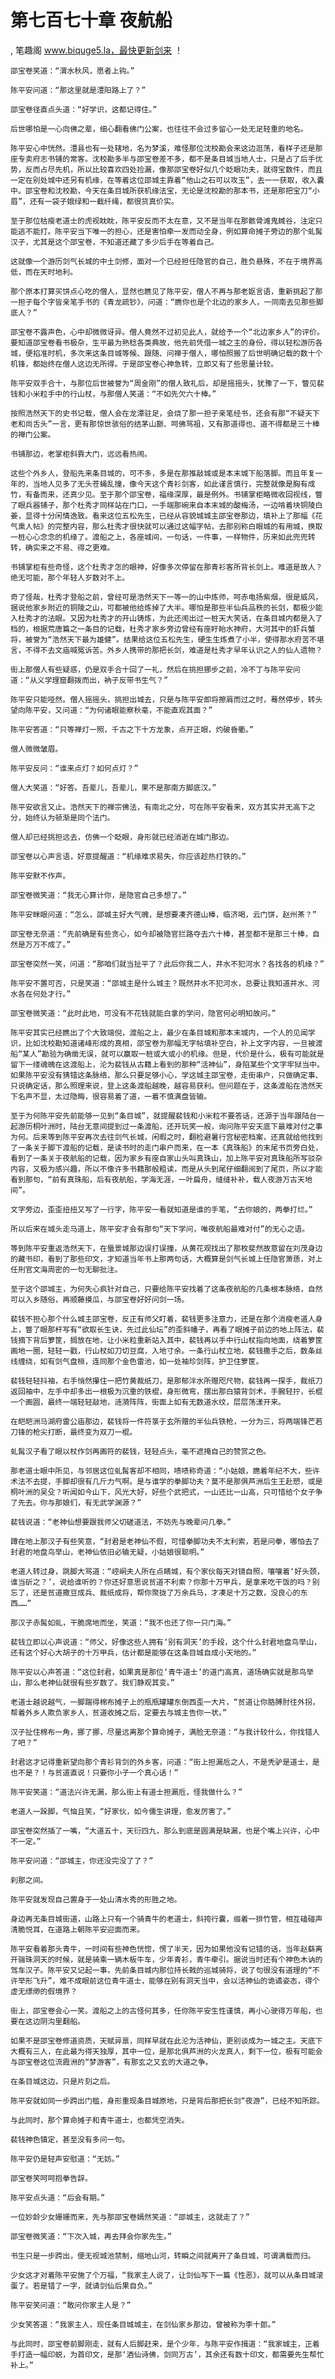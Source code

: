 # 第七百七十章 夜航船
, 笔趣阁 www.biquge5.la，最快更新剑来 ！

    邵宝卷笑道：“渭水秋风，愿者上钩。”

    陈平安问道：“那这里就是澧阳路上了？”

    邵宝卷径直点头道：“好学识，这都记得住。”

    后世哪怕是一心向佛之辈，细心翻看佛门公案，也往往不会过多留心一处无足轻重的地名。

    陈平安心中恍然。澧县也有一处辖地，名为梦溪，难怪那位沈校勘会来这边逛荡，看样子还是那座专卖府志书铺的常客。沈校勘多半与邵宝卷差不多，都不是条目城当地人士，只是占了后手优势，反而占尽先机，所以比较喜欢四处捡漏，像那邵宝卷好似几个眨眼功夫，就得宝数件，而且一定在别处城中还另有机缘，在等着这位邵城主靠着“他山之石可以攻玉”，去一一获取，收入囊中。邵宝卷和沈校勘，今天在条目城所获机缘法宝，无论是沈校勘的那本书，还是那把宝刀“小眉”，还有一袋子娥绿和一截纤绳，都很货真价实。

    至于那位枯瘦老道士的虎视眈眈，陈平安反而不太在意，又不是当年在那骸骨滩鬼蜮谷，注定只能逃不能打。陈平安当下唯一的担心，还是害怕牵一发而动全身，例如算命摊子旁边的那个虬髯汉子，尤其是这个邵宝卷，不知道还藏了多少后手在等着自己。

    这就像一个游历剑气长城的中土剑修，面对一个已经担任隐官的自己，胜负悬殊，不在于境界高低，而在天时地利。

    那个原本打算买饼点心吃的僧人，显然也瞧见了陈平安，僧人不再与那老妪言语，重新挑起了那一担子每个字皆亲笔手书的《青龙疏钞》，问道：“瞧你也是个北边的家乡人，一同南去见那些脚底人？”

    邵宝卷不露声色，心中却微微讶异。僧人竟然不过初见此人，就给予一个“北边家乡人”的评价。要知道邵宝卷看书极杂，生平最为熟稔各类典故，他先前凭借一城之主的身份，得以轻松游历各城，便掐准时机，多次来这条目城等候、跟随、问禅于僧人，哪怕照搬了后世明确记载的数十个机锋，都始终在僧人这边无所得。于是邵宝卷心神急转，立即又有了些思量计较。

    陈平安双手合十，与那位后世被誉为“周金刚”的僧人致礼后，却是摇摇头，犹豫了一下，瞥见裴钱和小米粒手中的行山杖，与那僧人笑道：“不如先欠六十棒。”

    按照浩然天下的史书记载，僧人会在龙潭驻足，会烧了那一担子亲笔经书，还会有那“不疑天下老和尚舌头”一言，更有那惊世骇俗的结茅山巅、呵佛骂祖，又有那道得也、道不得都是三十棒的禅门公案。

    书铺那边，老掌柜斜靠大门，远远看热闹。

    这些个外乡人，登船先来条目城的，可不多，多是在那推敲城或是本末城下船落脚。而且年复一年的，当地人见多了无头苍蝇乱撞，像今天这个青衫剑客，如此谨言慎行，完整就像是胸有成竹，有备而来，还真少见。至于那个邵宝卷，福缘深厚，最是例外。书铺掌柜略微收回视线，瞥了眼兵器铺子，那个杜秀才同样站在门口，一手端那碗来自本末城的酸梅汤，一边啃着块铜陵白姜，显得十分闲情逸致。看来这位五松先生，已经从容貌城城主邵宝卷那边，填补上了那幅《花气熏人帖》的完整内容，那么杜秀才很快就可以通过这幅字帖，去那别称白眼城的有用城，换取一桩心心念念的机缘了。渡船之上，各座城间，一句话，一件事，一样物件，历来如此兜兜转转，确实来之不易、得之更难。

    书铺掌柜有些奇怪，这个杜秀才怎的眼神，好像多次停留在那青衫客所背长剑上。难道是故人？绝无可能，那个年轻人岁数对不上。

    奇了怪哉，杜秀才登船之前，曾经可是浩然天下一等一的山中炼师，呵赤电扬紫烟，很是威风，据说他家乡附近的铜陵之山，可都被他给炼掉了大半。哪怕是那些半仙兵品秩的长剑，都极少能入杜秀才的法眼。又因为杜秀才的开山铸炼，为此还闹出过一桩天大笑话，在条目城内都是入了档的，根据荒唐篇之一条目的记载，杜秀才家乡旁边曾经有座盱眙水神府，大河其中的虾兵蟹将，被誉为“浩然天下最为雄健”。结果给这位五松先生，硬生生炼煮了小半，使得那水府苦不堪言，不得不去文庙喊冤诉苦。外乡人携带的那把长剑，难道是杜秀才早年认识之人的仙人遗物？

    街上那僧人有些疑惑，仍是双手合十回了一礼，然后在挑担挪步之前，冷不丁与陈平安问道：“从义学理窟翻拨而出，衲子反带书生气？”

    陈平安只能哑然。僧人摇摇头，挑担出城去，只是与陈平安即将擦肩而过之时，蓦然停步，转头望向陈平安，又问道：“为何诸眼能察秋毫，不能直观其面？”

    陈平安答道：“只等禅灯一照，千古之下十方龙象，点开正眼，灼破昏衢。”

    僧人微微皱眉。

    陈平安反问：“谁来点灯？如何点灯？”

    僧人大笑道：“好答。吾辈儿，吾辈儿，果不是那南方脚底汉。”

    陈平安欲言又止。浩然天下的禅宗佛法，有南北之分，可在陈平安看来，双方其实并无高下之分，始终认为顿渐是同个法门。

    僧人却已经挑担远去，仿佛一个眨眼，身形就已经消逝在城门那边。

    邵宝卷以心声言语，好意提醒道：“机缘难求易失，你应该趁热打铁的。”

    陈平安默不作声。

    邵宝卷微笑道：“我无心算计你，是隐官自己多想了。”

    陈平安眯眼问道：“怎么，邵城主好大气魄，是想要凑齐德山棒，临济喝，云门饼，赵州茶？”

    邵宝卷无奈道：“先前确是有些贪心，如今却被隐官拦路夺去六十棒，甚至都不是那三十棒，自然是万万不成了。”

    邵宝卷突然一笑，问道：“那咱们就当扯平了？此后你我二人，井水不犯河水？各找各的机缘？”

    陈平安不置可否，只是笑道：“邵城主是什么城主？既然井水不犯河水，总要让我知道井水、河水各在何处才行。”

    邵宝卷微笑道：“此时此地，可没有不花钱就能白拿的学问，隐官何必明知故问。”

    陈平安其实已经瞧出了个大致端倪，渡船之上，最少在条目城和那本末城内，一个人的见闻学识，比如沈校勘知道诸峰形成的真相，邵宝卷为那幅无字帖填补空白，补上文字内容，一旦被渡船“某人”勘验为确凿无误，就可以赢取一桩或大或小的机缘。但是，代价是什么，极有可能就是留下一缕魂魄在这渡船上，沦为裴钱从古籍上看到的那种“活神仙”，身陷某些个文字牢狱当中。如果陈平安没有猜错这条脉络，那么只要足够小心，学这城主邵宝卷，走街串户，只做确定事、只说确定话，那么照理来说，登上这条渡船越晚，越容易获利。但问题在于，这条渡船在浩然天下名声不显，太过隐晦，很容易着了道，一着不慎满盘皆输。

    至于为何陈平安先前能够一见到“条目城”，就提醒裴钱和小米粒不要答话，还源于当年跟陆台一起游历桐叶洲时，陆台无意间提到过一条渡船，还开玩笑一般，询问陈平安天底下最难对付之事为何。后来等到陈平安再次去往剑气长城，闲暇之时，翻检避暑行宫秘密档案，还真就给他找到了一条关于脚下渡船的记载，是读书时的走门串户而来，在一本《真珠船》的末尾书页旁白处，看到了一条关于夜航船的记载，因为家乡有座自家山头叫真珠山，加上陈平安对真珠船所写驳杂内容，又极为感兴趣，所以不像许多书籍那般粗读，而是从头到尾仔细翻阅到了尾页，所以才能看到那句，“前有真珠船，后有夜航船，学海无涯，一叶扁舟，缝缝补补，载人夜游万古天地间”。

    文字旁边，歪歪扭扭又写了一行字，陈平安一看就知道是谁的手笔，“去你娘的，两拳打烂。”

    所以后来在城头走马道上，陈平安才会有那句“天下学问，唯夜航船最难对付”的无心之语。

    等到陈平安重返浩然天下，在蜃景城那边误打误撞，从黄花观找出了那枚斐然故意留在刘茂身边的藏书印，看到了那些印文，才知道当年书上那两句话，大概算是剑气长城上任隐官萧愻，对上任刑官文海周密的一句无聊批注。

    至于这个邵城主，为何失心疯针对自己，只要给陈平安找着了这条夜航船的几条根本脉络，自然可以入乡随俗，再顺藤摸瓜，与邵宝卷好好问剑一场。

    裴钱不担心那个什么城主邵宝卷，反正有师父盯着，裴钱更多注意力，还是在那个消瘦老道人身上，瞥了眼那杆写有“欲取长生诀，先过此仙坛”的歪斜幡子，再看了眼摊子前边的地上阵法，裴钱摘下背后箩筐，搁放在地，让小米粒重新站入其中，裴钱再以手中行山杖指向地面，绕着箩筐画地一圈，轻轻一戳，行山杖如刀切豆腐，入地寸余。一条行山杖立地，裴钱撒手之后，数条丝线缠绕，如有剑气盘桓，连同那个金色雷池，如一处袖珍剑阵，护卫住箩筐。

    裴钱轻轻抖袖，右手悄然攥住一把竹黄裁纸刀，是那郁泮水所赠咫尺物，裴钱再一探手，裁纸刀返回袖中，左手中却多出一根极为沉重的铁棍，身形微弯，摆出那白猿背剑术，手腕轻拧，长棍一个画圆，最终一端轻轻敲地，涟漪阵阵，街面上如有无数道水纹，层层荡漾开来。

    在皑皑洲马湖府雷公庙那边，裴钱将一件符箓于玄所赠的半仙兵铁枪，一分为三，将两端锋芒若刀锋的枪尖打断，最终变为双刀一棍。

    虬髯汉子看了眼以杖作剑再画符的裴钱，轻轻点头，毫不遮掩自己的赞赏之色。

    那老道士眼中所见，与邻居这位虬髯客却不相同，啧啧称奇道：“小姑娘，瞧着年纪不大，些许术法不去提，手脚却很有几斤力气啊。是与谁学的拳脚功夫？莫不是那俱芦洲后生王赴愬，或是桐叶洲的吴殳？听闻如今山下，风光大好，好些个武把式，一山还比一山高，只可惜给个女子争了先去。你与那娘们，有无武学渊源？”

    裴钱说道：“老神仙想要跟我师父切磋道法，不妨先与晚辈问几拳。”

    蹲在地上那汉子有些笑意，“封君是老神仙不假，可惜拳脚功夫不太利索，若是问拳，哪怕去了封君的地盘鸟举山，老神仙依旧必输无疑，小姑娘很聪明。”

    老道人转过身，跳脚大骂道：“崆峒夫人所在点睛城，有个家伙每天对镜自照，嚷嚷着‘好头颈，谁当斫之？’，说给谁听的？你还好意思说贫道不利索？你那十万甲兵，是拿来吃干饭的吗？别忘了，还是贫道撒豆成兵、裁纸成将，帮你聚拢了万余兵马，才凑足十万之数，没良心的东西……”

    那汉子赤髯如虬，干脆席地而坐，笑道：“我不也还了你一只门海。”

    裴钱立即以心声说道：“师父，好像这些人拥有‘别有洞天’的手段，这个什么封君地盘鸟举山，还有这个好心大胡子的十万甲兵，估计都是能够在这条目城自成小天地的。”

    陈平安以心声答道：“这位封君，如果真是那位‘青牛道士’的道门高真，道场确实就是那鸟举山，那么老神仙就很有些岁数了。我们静观其变。”

    老道士越说越气，一脚踹得棉布摊子上的瓶瓶罐罐东倒西歪一大片，“贫道让你胳膊肘往外拐，帮着外乡人欺负家乡人，贫道收摊之后，定要去与城主告你一状。”

    汉子扯住棉布一角，挪了挪，尽量远离那个算命摊子，满脸无奈道：“与我计较什么，你找错人了吧？”

    封君这才记得重新望向那个青衫背剑的外乡客，问道：“街上担漏卮之人，不是秃驴是道士，是也不是？！与贫道直说！只要你小子一个真心话！”

    陈平安笑道：“道法兴许无漏，那么街上有道士担漏卮，怪我做什么？”

    老道人一跺脚，气恼且笑，“好家伙，如今儒生讲理，愈发厉害了。”

    邵宝卷突然插了一嘴，“大道五十，天衍四九，那么到底是圆满是缺漏，也是个嘴上兴许，心中不一定。”

    陈平安问道：“邵城主，你还没完没了了？”

    刹那之间。

    陈平安就发现自己置身于一处山清水秀的形胜之地。

    身边再无条目城街道，山路上只有一个骑青牛的老道士，斜挎行囊，缀着一排竹管，相互磕碰声清脆悦耳，在道路上朝陈平安迎面而来。

    陈平安看着那头青牛，一时间有些神色恍惚，愣了半天，因为如果他没有记错的话，当年赵繇离开骊珠洞天的时候，就是骑乘一辆木板牛车，少年青衫，青牛牵引。据说当时还有个神色木讷的驾车汉子。陈平安又记起一事，先前条目城内那位持长戟的巡城骑将，说了句很没有道理的“不许举形飞升”，难不成眼前这位青牛道士，能够在别有洞天当中，会以活神仙的诡谲姿态，得个虚无缥缈的假境界？

    街上，邵宝卷会心一笑。渡船之上的古怪何其多，任你陈平安生性谨慎，再小心驶得万年船，也要在这边阴沟里翻船。

    如果不是邵宝卷修道资质，天赋异禀，同样早就在此沦为活神仙，更别谈成为一城之主。天底下大概有三人，在此最为得天独厚，其中一位，是那北俱芦洲的火龙真人，剩下一位，极有可能会与邵宝卷这位流霞洲的“梦游客”，有那玄之又玄的大道之争。

    在条目城这边，只是片刻之后。

    陈平安就如同一步跨出门槛，身形重现条目城原地，只是背后那把长剑“夜游”，已经不知所踪。

    与此同时，那个算命摊子和青牛道士，也都凭空消失。

    裴钱神色镇定，甚至没有多问一句。

    陈平安仍是轻声安慰道：“无妨。”

    邵宝卷笑呵呵抱拳告辞。

    陈平安点头道：“后会有期。”

    一位妙龄少女姗姗而来，先与那邵宝卷嫣然笑道：“邵城主，这就走了？”

    邵宝卷微笑道：“下次入城，再去拜会你家先生。”

    书生只是一步跨出，便无视城池禁制，缩地山河，转瞬之间就离开了条目城，可谓满载而归。

    少女这才对着陈平安施了个万福，“我家主人说了，让剑仙写下一篇《性恶》，就可以从条目城滚蛋了。若是错了一字，就请剑仙后果自负。”

    陈平安笑问道：“敢问你家主人是？”

    少女笑答道：“我家主人，现任条目城城主，在剑仙家乡那边，曾被称为李十郎。”

    与此同时，邵宝卷前脚刚走，就有人后脚赶来，是个少年，与陈平安作揖道：“我家城主，正着手打造一幅印蜕，为首印文，是那‘酒仙诗佛，剑同万古’，其余还有数十印文，都需要先生帮忙补上。”